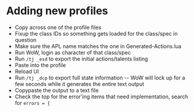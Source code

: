 # Adding new profiles

* Copy across one of the profile files
* Fixup the class IDs so something gets loaded for the class/spec in question
* Make sure the APL name matches the one in Generated-Actions.lua
* Run WoW, login as character of that class/spec
* Run `/tj _esd` to export the initial actions/talents listing
* Paste into the profile
* Reload UI
* Run `/tj _dcp` to export full state information -- WoW will lock up for a few seconds while it generates the entire text output
* Copypaste the output to a text file
* Check the top for the error'ing items that need implementation, search for `errors = {`